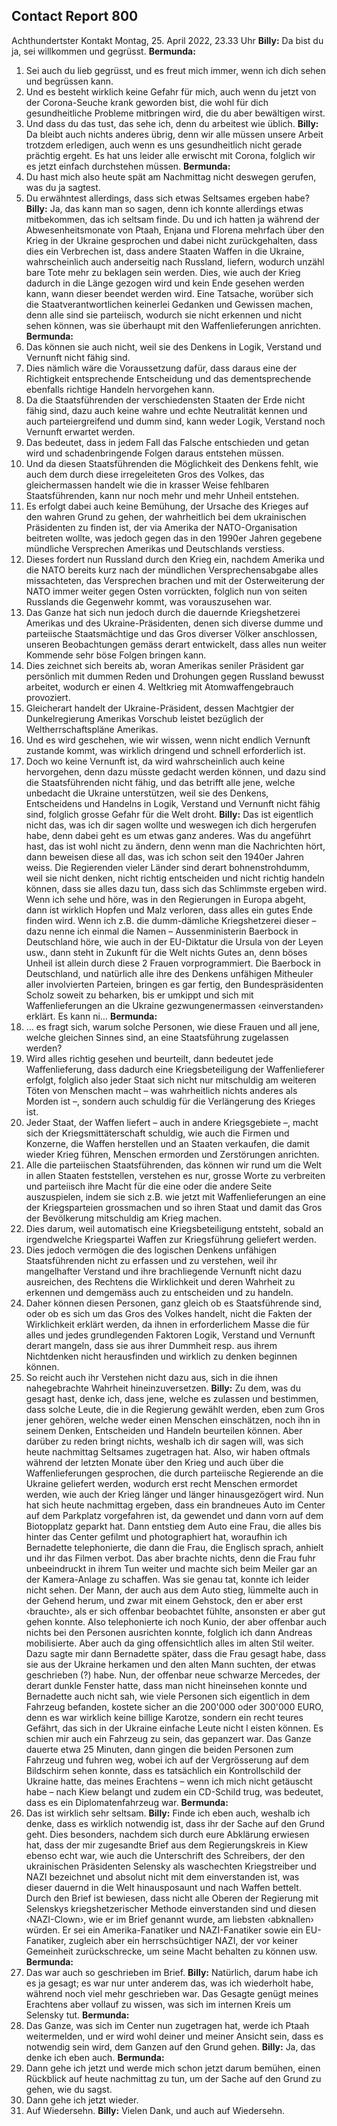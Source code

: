 ## Contact Report 800
Achthundertster Kontakt
Montag, 25. April 2022, 23.33 Uhr
**Billy:**
Da bist du ja, sei willkommen und gegrüsst.
**Bermunda:**
1. Sei auch du lieb gegrüsst, und es freut mich immer, wenn ich dich sehen und begrüssen kann.
2. Und es besteht wirklich keine Gefahr für mich, auch wenn du jetzt von der Corona-Seuche krank geworden bist, die wohl für dich gesundheitliche Probleme mitbringen wird, die du aber bewältigen wirst.
3. Und dass du das tust, das sehe ich, denn du arbeitest wie üblich.
**Billy:**
Da bleibt auch nichts anderes übrig, denn wir alle müssen unsere Arbeit trotzdem erledigen, auch wenn es uns gesundheitlich nicht gerade prächtig ergeht. Es hat uns leider alle erwischt mit Corona, folglich wir es jetzt einfach durchstehen müssen.
**Bermunda:**
4. Du hast mich also heute spät am Nachmittag nicht deswegen gerufen, was du ja sagtest.
5. Du erwähntest allerdings, dass sich etwas Seltsames ergeben habe?
**Billy:**
Ja, das kann man so sagen, denn ich konnte allerdings etwas mitbekommen, das ich seltsam finde. Du und ich hatten ja während der Abwesenheitsmonate von Ptaah, Enjana und Florena mehrfach über den Krieg in der Ukraine gesprochen und dabei nicht zurückgehalten, dass dies ein Verbrechen ist, dass andere Staaten Waffen in die Ukraine, wahrscheinlich auch anderseitig nach Russland, liefern, wodurch unzähl bare Tote mehr zu beklagen sein werden. Dies, wie auch der Krieg dadurch in die Länge gezogen wird und kein Ende gesehen werden kann, wann dieser beendet werden wird. Eine Tatsache, worüber sich die Staatverantwortlichen keinerlei Gedanken und Gewissen machen, denn alle sind sie parteiisch, wodurch sie nicht erkennen und nicht sehen können, was sie überhaupt mit den Waffenlieferungen anrichten.
**Bermunda:**
6. Das können sie auch nicht, weil sie des Denkens in Logik, Verstand und Vernunft nicht fähig sind.
7. Dies nämlich wäre die Voraussetzung dafür, dass daraus eine der Richtigkeit entsprechende Entscheidung und das dementsprechende ebenfalls richtige Handeln hervorgehen kann.
8. Da die Staatsführenden der verschiedensten Staaten der Erde nicht fähig sind, dazu auch keine wahre und echte Neutralität kennen und auch parteiergreifend und dumm sind, kann weder Logik, Verstand noch Vernunft erwartet werden.
9. Das bedeutet, dass in jedem Fall das Falsche entschieden und getan wird und schadenbringende Folgen daraus entstehen müssen.
10. Und da diesen Staatsführenden die Möglichkeit des Denkens fehlt, wie auch dem durch diese irregeleiteten Gros des Volkes, das gleichermassen handelt wie die in krasser Weise fehlbaren Staatsführenden, kann nur noch mehr und mehr Unheil entstehen.
11. Es erfolgt dabei auch keine Bemühung, der Ursache des Krieges auf den wahren Grund zu gehen, der wahrheitlich bei dem ukrainischen Präsidenten zu finden ist, der via Amerika der NATO-Organisation beitreten wollte, was jedoch gegen das in den 1990er Jahren gegebene mündliche Versprechen Amerikas und Deutschlands verstiess.
12. Dieses fordert nun Russland durch den Krieg ein, nachdem Amerika und die NATO bereits kurz nach der mündlichen Versprechensabgabe alles missachteten, das Versprechen brachen und mit der Osterweiterung der NATO immer weiter gegen Osten vorrückten, folglich nun von seiten Russlands die Gegenwehr kommt, was vorauszusehen war.
13. Das Ganze hat sich nun jedoch durch die dauernde Kriegshetzerei Amerikas und des Ukraine-Präsidenten, denen sich diverse dumme und parteiische Staatsmächtige und das Gros diverser Völker anschlossen, unseren Beobachtungen gemäss derart entwickelt, dass alles nun weiter Kommende sehr böse Folgen bringen kann.
14. Dies zeichnet sich bereits ab, woran Amerikas seniler Präsident gar persönlich mit dummen Reden und Drohungen gegen Russland bewusst arbeitet, wodurch er einen 4. Weltkrieg mit Atomwaffengebrauch provoziert.
15. Gleicherart handelt der Ukraine-Präsident, dessen Machtgier der Dunkelregierung Amerikas Vorschub leistet bezüglich der Weltherrschaftspläne Amerikas.
16. Und es wird geschehen, wie wir wissen, wenn nicht endlich Vernunft zustande kommt, was wirklich dringend und schnell erforderlich ist.
17. Doch wo keine Vernunft ist, da wird wahrscheinlich auch keine hervorgehen, denn dazu müsste gedacht werden können, und dazu sind die Staatsführenden nicht fähig, und das betrifft alle jene, welche unbedacht die Ukraine unterstützen, weil sie des Denkens, Entscheidens und Handelns in Logik, Verstand und Vernunft nicht fähig sind, folglich grosse Gefahr für die Welt droht.
**Billy:**
Das ist eigentlich nicht das, was ich dir sagen wollte und weswegen ich dich hergerufen habe, denn dabei geht es um etwas ganz anderes. Was du angeführt hast, das ist wohl nicht zu ändern, denn wenn man die Nachrichten hört, dann beweisen diese all das, was ich schon seit den 1940er Jahren weiss. Die Regierenden vieler Länder sind derart bohnenstrohdumm, weil sie nicht denken, nicht richtig entscheiden und nicht richtig handeln können, dass sie alles dazu tun, dass sich das Schlimmste ergeben wird. Wenn ich sehe und höre, was in den Regierungen in Europa abgeht, dann ist wirklich Hopfen und Malz verloren, dass alles ein gutes Ende finden wird. Wenn ich z.B. die dumm-dämliche Kriegshetzerei dieser – dazu nenne ich einmal die Namen – Aussenministerin Baerbock in Deutschland höre, wie auch in der EU-Diktatur die Ursula von der Leyen usw., dann steht in Zukunft für die Welt nichts Gutes an, denn böses Unheil ist allein durch diese 2 Frauen vorprogrammiert. Die Baerbock in Deutschland, und natürlich alle ihre des Denkens unfähigen Mitheuler aller involvierten Parteien, bringen es gar fertig, den Bundespräsidenten Scholz soweit zu beharken, bis er umkippt und sich mit Waffenlieferungen an die Ukraine gezwungenermassen ‹einverstanden› erklärt. Es kann ni…
**Bermunda:**
18. … es fragt sich, warum solche Personen, wie diese Frauen und all jene, welche gleichen Sinnes sind, an eine Staatsführung zugelassen werden?
19. Wird alles richtig gesehen und beurteilt, dann bedeutet jede Waffenlieferung, dass dadurch eine Kriegsbeteiligung der Waffenlieferer erfolgt, folglich also jeder Staat sich nicht nur mitschuldig am weiteren Töten von Menschen macht – was wahrheitlich nichts anderes als Morden ist –, sondern auch schuldig für die Verlängerung des Krieges ist.
20. Jeder Staat, der Waffen liefert – auch in andere Kriegsgebiete –, macht sich der Kriegsmittäterschaft schuldig, wie auch die Firmen und Konzerne, die Waffen herstellen und an Staaten verkaufen, die damit wieder Krieg führen, Menschen ermorden und Zerstörungen anrichten.
21. Alle die parteiischen Staatsführenden, das können wir rund um die Welt in allen Staaten feststellen, verstehen es nur, grosse Worte zu verbreiten und parteiisch ihre Macht für die eine oder die andere Seite auszuspielen, indem sie sich z.B. wie jetzt mit Waffenlieferungen an eine der Kriegsparteien grossmachen und so ihren Staat und damit das Gros der Bevölkerung mitschuldig am Krieg machen.
22. Dies darum, weil automatisch eine Kriegsbeteiligung entsteht, sobald an irgendwelche Kriegspartei Waffen zur Kriegsführung geliefert werden.
23. Dies jedoch vermögen die des logischen Denkens unfähigen Staatsführenden nicht zu erfassen und zu verstehen, weil ihr mangelhafter Verstand und ihre brachliegende Vernunft nicht dazu ausreichen, des Rechtens die Wirklichkeit und deren Wahrheit zu erkennen und demgemäss auch zu entscheiden und zu handeln.
24. Daher können diesen Personen, ganz gleich ob es Staatsführende sind, oder ob es sich um das Gros des Volkes handelt, nicht die Fakten der Wirklichkeit erklärt werden, da ihnen in erforderlichem Masse die für alles und jedes grundlegenden Faktoren Logik, Verstand und Vernunft derart mangeln, dass sie aus ihrer Dummheit resp. aus ihrem Nichtdenken nicht herausfinden und wirklich zu denken beginnen können.
25. So reicht auch ihr Verstehen nicht dazu aus, sich in die ihnen nahegebrachte Wahrheit hineinzuversetzen.
**Billy:**
Zu dem, was du gesagt hast, denke ich, dass jene, welche es zulassen und bestimmen, dass solche Leute, die in die Regierung gewählt werden, eben zum Gros jener gehören, welche weder einen Menschen einschätzen, noch ihn in seinem Denken, Entscheiden und Handeln beurteilen können. Aber darüber zu reden bringt nichts, weshalb ich dir sagen will, was sich heute nachmittag Seltsames zugetragen hat. Also, wir haben oftmals während der letzten Monate über den Krieg und auch über die Waffenlieferungen gesprochen, die durch parteiische Regierende an die Ukraine geliefert werden, wodurch erst recht Menschen ermordet werden, wie auch der Krieg länger und länger hinausgezögert wird. Nun hat sich heute nachmittag ergeben, dass ein brandneues Auto im Center auf dem Parkplatz vorgefahren ist, da gewendet und dann vorn auf dem Biotopplatz geparkt hat. Dann entstieg dem Auto eine Frau, die alles bis hinter das Center gefilmt und photographiert hat, woraufhin ich Bernadette telephonierte, die dann die Frau, die Englisch sprach, anhielt und ihr das Filmen verbot. Das aber brachte nichts, denn die Frau fuhr unbeeindruckt in ihrem Tun weiter und machte sich beim Meiler gar an der Kamera-Anlage zu schaffen. Was sie genau tat, konnte ich leider nicht sehen. Der Mann, der auch aus dem Auto stieg, lümmelte auch in der Gehend herum, und zwar mit einem Gehstock, den er aber erst ‹brauchte›, als er sich offenbar beobachtet fühlte, ansonsten er aber gut gehen konnte. Also telephonierte ich noch Kunio, der aber offenbar auch nichts bei den Personen ausrichten konnte, folglich ich dann Andreas mobilisierte. Aber auch da ging offensichtlich alles im alten Stil weiter. Dazu sagte mir dann Bernadette später, dass die Frau gesagt habe, dass sie aus der Ukraine herkamen und den alten Mann suchten, der etwas geschrieben (?) habe. Nun, der offenbar neue schwarze Mercedes, der derart dunkle Fenster hatte, dass man nicht hineinsehen konnte und Bernadette auch nicht sah, wie viele Personen sich eigentlich in dem Fahrzeug befanden, kostete sicher an die 200'000 oder 300'000 EURO, denn es war wirklich keine billige Karotze, sondern ein recht teures Gefährt, das sich in der Ukraine einfache Leute nicht l eisten können. Es schien mir auch ein Fahrzeug zu sein, das gepanzert war. Das Ganze dauerte etwa 25 Minuten, dann gingen die beiden Personen zum Fahrzeug und fuhren weg, wobei ich auf der Vergrösserung auf dem Bildschirm sehen konnte, dass es tatsächlich ein Kontrollschild der Ukraine hatte, das meines Erachtens – wenn ich mich nicht getäuscht habe – nach Kiew belangt und zudem ein CD-Schild trug, was bedeutet, dass es ein Diplomatenfahrzeug war.
**Bermunda:**
26. Das ist wirklich sehr seltsam.
**Billy:**
Finde ich eben auch, weshalb ich denke, dass es wirklich notwendig ist, dass ihr der Sache auf den Grund geht. Dies besonders, nachdem sich durch eure Abklärung erwiesen hat, dass der mir zugesandte Brief aus dem Regierungskreis in Kiew ebenso echt war, wie auch die Unterschrift des Schreibers, der den ukrainischen Präsidenten Selensky als waschechten Kriegstreiber und NAZI bezeichnet und absolut nicht mit dem einverstanden ist, was dieser dauernd in die Welt hinausposaunt und nach Waffen bettelt. Durch den Brief ist bewiesen, dass nicht alle Oberen der Regierung mit Selenskys kriegshetzerischer Methode einverstanden sind und diesen ‹NAZI-Clown›, wie er im Brief genannt wurde, am liebsten ‹abknallen› würden. Er sei ein Amerika-Fanatiker und NAZI-Fanatiker sowie ein EU-Fanatiker, zugleich aber ein herrschsüchtiger NAZI, der vor keiner Gemeinheit zurückschrecke, um seine Macht behalten zu können usw.
**Bermunda:**
27. Das war auch so geschrieben im Brief.
**Billy:**
Natürlich, darum habe ich es ja gesagt; es war nur unter anderem das, was ich wiederholt habe, während noch viel mehr geschrieben war. Das Gesagte genügt meines Erachtens aber vollauf zu wissen, was sich im internen Kreis um Selensky tut.
**Bermunda:**
28. Das Ganze, was sich im Center nun zugetragen hat, werde ich Ptaah weitermelden, und er wird wohl deiner und meiner Ansicht sein, dass es notwendig sein wird, dem Ganzen auf den Grund gehen.
**Billy:**
Ja, das denke ich eben auch.
**Bermunda:**
29. Dann gehe ich jetzt und werde mich schon jetzt darum bemühen, einen Rückblick auf heute nachmittag zu tun, um der Sache auf den Grund zu gehen, wie du sagst.
30. Dann gehe ich jetzt wieder.
31. Auf Wiedersehn.
**Billy:**
Vielen Dank, und auch auf Wiedersehn.